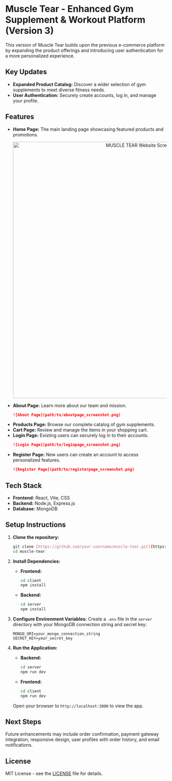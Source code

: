 # Muscle Tear - Enhanced Gym Supplement & Workout Platform (Version 3)

This version of Muscle Tear builds upon the previous e-commerce platform by expanding the product offerings and introducing user authentication for a more personalized experience.

## Key Updates

* **Expanded Product Catalog:** Discover a wider selection of gym supplements to meet diverse fitness needs.
* **User Authentication:** Securely create accounts, log in, and manage your profile.

## Features

* **Home Page:** The main landing page showcasing featured products and promotions.
    <p align="center">
  <img src="assets/images/homepageMT.png" alt="MUSCLE TEAR Website Screenshot" width="800"/>
</p>
    
* **About Page:** Learn more about our team and mission.
    ```md
    ![About Page](path/to/aboutpage_screenshot.png)
    ```
* **Products Page:** Browse our complete catalog of gym supplements.
* **Cart Page:** Review and manage the items in your shopping cart.
* **Login Page:** Existing users can securely log in to their accounts.
    ```md
    ![Login Page](path/to/loginpage_screenshot.png)
    ```
* **Register Page:** New users can create an account to access personalized features.
    ```md
    ![Register Page](path/to/registerpage_screenshot.png)
    ```

## Tech Stack

* **Frontend:** React, Vite, CSS
* **Backend:** Node.js, Express.js
* **Database:** MongoDB

## Setup Instructions

1.  **Clone the repository:**
    ```bash
    git clone [https://github.com/your-username/muscle-tear.git](https://github.com/your-username/muscle-tear.git)
    cd muscle-tear
    ```

2.  **Install Dependencies:**

    * **Frontend:**
        ```bash
        cd client
        npm install
        ```
    * **Backend:**
        ```bash
        cd server
        npm install
        ```

3.  **Configure Environment Variables:**
    Create a `.env` file in the `server` directory with your MongoDB connection string and secret key:
    ```
    MONGO_URI=your_mongo_connection_string
    SECRET_KEY=your_secret_key
    ```

4.  **Run the Application:**

    * **Backend:**
        ```bash
        cd server
        npm run dev
        ```
    * **Frontend:**
        ```bash
        cd client
        npm run dev
        ```
    Open your browser to `http://localhost:3000` to view the app.

## Next Steps

Future enhancements may include order confirmation, payment gateway integration, responsive design, user profiles with order history, and email notifications.

## License

MIT License - see the [LICENSE](LICENSE) file for details.